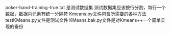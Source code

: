 poker-hand-training-true.txt 是测试数据集
测试数据集应该按行分割，每行一个数据，数据内元素有统一分隔符
Kmeans.py文件包含所需要的各种方法
testKMeans.py文件是测试文件
KMeans.bak.py文件是对Kmeans++一个简单实现的备份
